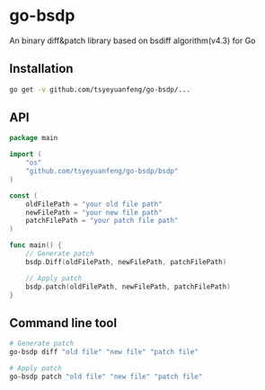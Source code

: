 # go-bsdp
An binary diff&amp;patch library based on bsdiff algorithm(v4.3) for Go

## Installation

```bash
go get -v github.com/tsyeyuanfeng/go-bsdp/...
```

## API

```go
package main

import (
    "os"
    "github.com/tsyeyuanfeng/go-bsdp/bsdp"
)

const (
    oldFilePath = "your old file path"
    newFilePath = "your new file path"
    patchFilePath = "your patch file path"
)

func main() {
    // Generate patch
    bsdp.Diff(oldFilePath, newFilePath, patchFilePath)

    // Apply patch
    bsdp.patch(oldFilePath, newFilePath, patchFilePath)
}
```

## Command line tool
```bash
# Generate patch
go-bsdp diff "old file" "new file" "patch file"

# Apply patch
go-bsdp patch "old file" "new file" "patch file"
```